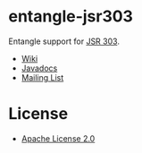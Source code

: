 entangle-jsr303
===============

Entangle support for [JSR 303](http://jcp.org/en/jsr/detail?id=303).

* [Wiki](https://github.com/markhobson/entangle-jsr303/wiki)
* [Javadocs](http://markhobson.github.com/entangle-jsr303/apidocs/)
* [Mailing List](https://groups.google.com/d/forum/entangle)

# License

* [Apache License 2.0](http://www.apache.org/licenses/LICENSE-2.0.html)
